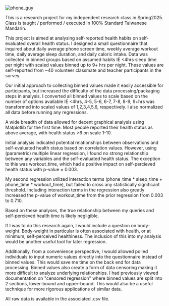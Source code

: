 ![phone_guy](https://github.com/user-attachments/assets/2a9cea56-2a61-4ecc-a4be-5be376b48443)

This is a research project for my independent research class in Spring2025. 
Class is taught / performed / executed in 100% Standard Taiwanese Mandarin. 

This project is aimed at analysing self-reported health habits on self-evaluated overall health status.
I designed a small questionnaire that inquired about daily average phone screen time, weekly average workout time, daily average sleep duration, and daily caloric intake.
Data was collected in binned groups based on assumed habits IE <4hrs sleep time per night with scaled values binned up to 9+ hrs per night. 
These values are self-reported from ~40 volunteer classmate and teacher participants in the survey.

Our initial approach to collecting binned values made it easily accessible for participants, but increased the difficulty of the data processing/packaging steps in analysis.
I converted all binned values to scale based on the number of options available IE <4hrs, 4-5, 5-6, 6-7, 7-8, 8-9, 9+hrs was transformed into scaled values of 1,2,3,4,5,6, respectively.
I also normalized all data before running any regressions.

A wide breadth of data allowed for decent graphical analysis using Matplotlib for the first time. Most people reported their health status as above average, with health status >6 on scale 1-10.

Initial analysis indicated potential relationships between observations and self-evaluated health status based on correlation values.
However, using (parametric) multiple linear regression, I found no strong relationship between any variables and the self-evaluated health status.
The exception to this was workout_time, which had a positive impact on self-percieved health status with p-value = 0.003.

My second regression utilized interaction terms (phone_time * sleep_time + phone_time * workout_time), but failed to cross any statistically significant threshold.
Including interaction terms in the regression also greatly increased the p-value of workout_time from the prior regression from 0.003 to 0.710.

Based on these analyses, the true relationship between my queries and self-percieved health time is likely negligible. 

If I was to do this research again, I would include a question on body-weight. Body-weight in particular is often associated with health, or at minimum, self-perceived healthiness.
The inclusion of this into my analysis would be another useful tool for later regression.

Additionally, from a convenience perspective, I would allowed polled individuals to input numeric values directly into the questionnaire instead of binned values.
This would save me time on the back end for data processing.
Binned values also create a form of data censoring making it more difficult to analyze underlying relationships. 
I had previously viewed documentation on "censored regression" where binned values are split into 2 sections, lower-bound and upper-bound.
This would also be a useful technique for more rigorous applications of similar data.

All raw data is available in the associated .csv file.
